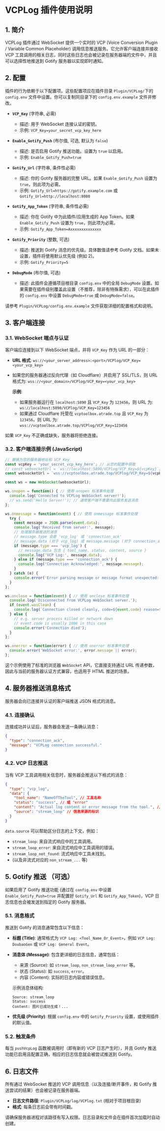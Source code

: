 # VCPLog 插件使用说明

## 1. 简介

VCPLog 插件通过 WebSocket 提供一个实时的 VCP (Voice Conversion Plugin / Variable Common Placeholder) 调用信息推送服务。它允许客户端连接并接收 VCP 工具调用的相关日志，同时这些日志也会被记录在服务器端的文件中，并且可以选择性地推送到 Gotify 服务器以实现即时通知。

## 2. 配置

插件的行为依赖于以下配置项。这些配置项应在插件目录 `Plugin/VCPLog/`下的 `config.env` 文件中设置。你可以复制同目录下的 `config.env.example` 文件并修改。

*   **`VCP_Key`** (字符串, 必需)
    *   描述: 用于 WebSocket 连接认证的密钥。
    *   示例: `VCP_Key=your_secret_vcp_key_here`

*   **`Enable_Gotify_Push`** (布尔值, 可选, 默认为 `false`)
    *   描述: 是否启用 Gotify 推送功能。设置为 `true` 以启用。
    *   示例: `Enable_Gotify_Push=true`

*   **`Gotify_Url`** (字符串, 条件性必需)
    *   描述: 你的 Gotify 服务器的完整 URL。如果 `Enable_Gotify_Push` 设置为 `true`，则此项为必需。
    *   示例: `Gotify_Url=https://gotify.example.com` 或 `Gotify_Url=http://localhost:8080`

*   **`Gotify_App_Token`** (字符串, 条件性必需)
    *   描述: 你在 Gotify 中为此插件/应用生成的 App Token。如果 `Enable_Gotify_Push` 设置为 `true`，则此项为必需。
    *   示例: `Gotify_App_Token=Axxxxxxxxxxxxxx`

*   **`Gotify_Priority`** (整数, 可选)
    *   描述: 推送到 Gotify 消息的优先级。具体数值请参考 Gotify 文档。如果未设置，插件将使用默认优先级 (例如 2)。
    *   示例: `Gotify_Priority=5`

*   **`DebugMode`** (布尔值, 可选)
    *   描述: 此插件会遵循项目根目录 `config.env` 中的全局 `DebugMode` 设置。如果需要在插件级别覆盖此设置（不推荐，除非有特殊需求），可以在此插件的 `config.env` 中设置 `DebugMode=true` 或 `DebugMode=false`。

请参考 `Plugin/VCPLog/config.env.example` 文件获取详细的配置格式和说明。

## 3. 客户端连接

### 3.1. WebSocket 端点与认证

客户端应连接到以下 WebSocket 端点，并将 `VCP_Key` 作为 URL 的一部分：

*   **URL 格式**: `ws://<your_server_address>:<port>/VCPlog/VCP_Key=<your_vcp_key>`
*   如果您的服务器通过反向代理（如 Cloudflare）并启用了 SSL/TLS，则 URL 格式为: `wss://<your_domain>/VCPlog/VCP_Key=<your_vcp_key>`

    **示例**:
    *   如果服务器运行在 `localhost:5890` 且 `VCP_Key` 为 `123456`，则 URL 为:
        `ws://localhost:5890/VCPlog/VCP_Key=123456`
    *   如果通过 Cloudflare 托管在 `vcptoolbox.atrade.top` 且 `VCP_Key` 为 `123456`，则 URL 为:
        `wss://vcptoolbox.atrade.top/VCPlog/VCP_Key=123456`

如果 `VCP_Key` 不正确或缺失，服务器将拒绝连接。

### 3.2. 客户端连接示例 (JavaScript)

```javascript
// 替换为您的服务器地址和 VCP Key
const vcpKey = 'your_secret_vcp_key_here'; // 从您的配置中获取
// const websocketUrl = `ws://localhost:5890/VCPlog/VCP_Key=${vcpKey}`;
const websocketUrl = `wss://vcptoolbox.atrade.top/VCPlog/VCP_Key=${vcpKey}`; // 使用 wss 如果通过 HTTPS 代理

const ws = new WebSocket(websocketUrl);

ws.onopen = function() { // 使用 onopen 标准事件处理
  console.log('Connected to VCPLog WebSocket server!');
  // ws.send('Hello Server!'); // 通常客户端不需要向此服务发送消息
};

ws.onmessage = function(event) { // 使用 onmessage 标准事件处理
  try {
    const message = JSON.parse(event.data);
    console.log('Received from server:', message);
    // 处理服务器推送的消息
    // message.type 会是 'vcp_log' 或 'connection_ack'
    // message.data (对于 vcp_log) 或 message.message (对于 connection_ack) 包含具体内容
    if (message.type === 'vcp_log') {
      // message.data 包含 { tool_name, status, content, source }
      console.log('VCP Log:', message.data);
    } else if (message.type === 'connection_ack') {
      console.log('Connection Acknowledged:', message.message);
    }
  } catch (e) {
    console.error('Error parsing message or message format unexpected:', event.data, e);
  }
};

ws.onclose = function(event) { // 使用 onclose 标准事件处理
  console.log('Disconnected from VCPLog WebSocket server.');
  if (event.wasClean) {
    console.log(`Connection closed cleanly, code=${event.code} reason=${event.reason}`);
  } else {
    // e.g. server process killed or network down
    // event.code is usually 1006 in this case
    console.error('Connection died');
  }
};

ws.onerror = function(error) { // 使用 onerror 标准事件处理
  console.error('WebSocket error:', error.message || error);
};

```
这个示例使用了标准的浏览器 `WebSocket` API，它直接支持通过 URL 传递参数，因此与当前的服务器认证方式兼容，也适用于 HTML 推送的场景。

## 4. 服务器推送消息格式

服务器会向已连接并认证的客户端推送 JSON 格式的消息。

### 4.1. 连接确认

连接成功并认证后，服务器会发送一条确认消息：
```json
{
  "type": "connection_ack",
  "message": "VCPLog connection successful."
}
```

### 4.2. VCP 日志推送

当有 VCP 工具调用相关信息时，服务器会推送以下格式的消息：
```json
{
  "type": "vcp_log",
  "data": {
    "tool_name": "NameOfTheTool", // 工具名称
    "status": "success", // 或 "error"
    "content": "Actual log content or error message from the tool.", // 日志内容
    "source": "stream_loop" // 信息来源的标识
  }
}
```
`data.source` 可以帮助区分日志的上下文，例如：
*   `stream_loop`: 来自流式响应中的工具调用。
*   `stream_loop_error`: 来自流式响应中工具调用的错误。
*   `stream_loop_not_found`: 流式响应中工具未找到。
*   (以及非流式对应的 `non_stream_...` 等)

## 5. Gotify 推送 （可选）

如果启用了 Gotify 推送功能 (通过在 `config.env` 中设置 `Enable_Gotify_Push=true` 并配置好 `Gotify_Url` 和 `Gotify_App_Token`)，VCP 日志信息也会被发送到指定的 Gotify 服务器。

### 5.1. 消息格式

推送到 Gotify 的消息通常包含以下信息：

*   **标题 (Title)**: 通常格式为 `VCP Log: <Tool_Name_Or_Event>`，例如 `VCP Log: DoubaoGen` 或 `VCP Log: General Event`。
*   **消息体 (Message)**: 包含更详细的日志信息，通常包括：
    *   来源 (Source): 如 `stream_loop`, `non_stream_loop_error` 等。
    *   状态 (Status): 如 `success`, `error`。
    *   内容 (Content): 实际的日志内容或错误信息。

    示例消息体结构:
    ```
    Source: stream_loop
    Status: success
    Content: 图片已成功生成！...
    ```
*   **优先级 (Priority)**: 根据 `config.env` 中的 `Gotify_Priority` 设置，或使用插件的默认值。

### 5.2. 触发条件

每当 `pushVcpLog` 函数被调用时（即有新的 VCP 日志产生时），并且 Gotify 推送功能已启用且配置正确，相应的日志信息就会被尝试推送到 Gotify。

## 6. 日志文件

所有通过 WebSocket 推送的 VCP 调用信息（以及连接/断开事件，和 Gotify 推送尝试的结果）也会被记录在服务器端。
*   **日志文件路径**: `Plugin/VCPLog/log/VCPlog.txt` (相对于项目根目录)
*   **格式**: 每条日志前会带有时间戳。

请确保服务器进程对该路径有写入权限。日志目录和文件会在插件首次加载时自动创建。